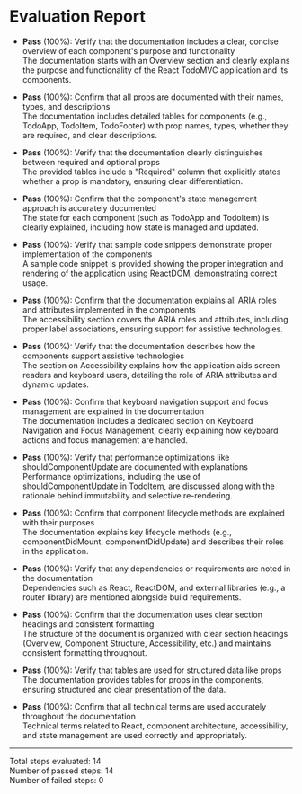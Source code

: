 # Evaluation Report

- **Pass** (100%): Verify that the documentation includes a clear, concise overview of each component's purpose and functionality  
  The documentation starts with an Overview section and clearly explains the purpose and functionality of the React TodoMVC application and its components.

- **Pass** (100%): Confirm that all props are documented with their names, types, and descriptions  
  The documentation includes detailed tables for components (e.g., TodoApp, TodoItem, TodoFooter) with prop names, types, whether they are required, and clear descriptions.

- **Pass** (100%): Verify that the documentation clearly distinguishes between required and optional props  
  The provided tables include a "Required" column that explicitly states whether a prop is mandatory, ensuring clear differentiation.

- **Pass** (100%): Confirm that the component's state management approach is accurately documented  
  The state for each component (such as TodoApp and TodoItem) is clearly explained, including how state is managed and updated.

- **Pass** (100%): Verify that sample code snippets demonstrate proper implementation of the components  
  A sample code snippet is provided showing the proper integration and rendering of the application using ReactDOM, demonstrating correct usage.

- **Pass** (100%): Confirm that the documentation explains all ARIA roles and attributes implemented in the components  
  The accessibility section covers the ARIA roles and attributes, including proper label associations, ensuring support for assistive technologies.

- **Pass** (100%): Verify that the documentation describes how the components support assistive technologies  
  The section on Accessibility explains how the application aids screen readers and keyboard users, detailing the role of ARIA attributes and dynamic updates.

- **Pass** (100%): Confirm that keyboard navigation support and focus management are explained in the documentation  
  The documentation includes a dedicated section on Keyboard Navigation and Focus Management, clearly explaining how keyboard actions and focus management are handled.

- **Pass** (100%): Verify that performance optimizations like shouldComponentUpdate are documented with explanations  
  Performance optimizations, including the use of shouldComponentUpdate in TodoItem, are discussed along with the rationale behind immutability and selective re-rendering.

- **Pass** (100%): Confirm that component lifecycle methods are explained with their purposes  
  The documentation explains key lifecycle methods (e.g., componentDidMount, componentDidUpdate) and describes their roles in the application.

- **Pass** (100%): Verify that any dependencies or requirements are noted in the documentation  
  Dependencies such as React, ReactDOM, and external libraries (e.g., a router library) are mentioned alongside build requirements.

- **Pass** (100%): Confirm that the documentation uses clear section headings and consistent formatting  
  The structure of the document is organized with clear section headings (Overview, Component Structure, Accessibility, etc.) and maintains consistent formatting throughout.

- **Pass** (100%): Verify that tables are used for structured data like props  
  The documentation provides tables for props in the components, ensuring structured and clear presentation of the data.

- **Pass** (100%): Confirm that all technical terms are used accurately throughout the documentation  
  Technical terms related to React, component architecture, accessibility, and state management are used correctly and appropriately.

---

Total steps evaluated: 14  
Number of passed steps: 14  
Number of failed steps: 0